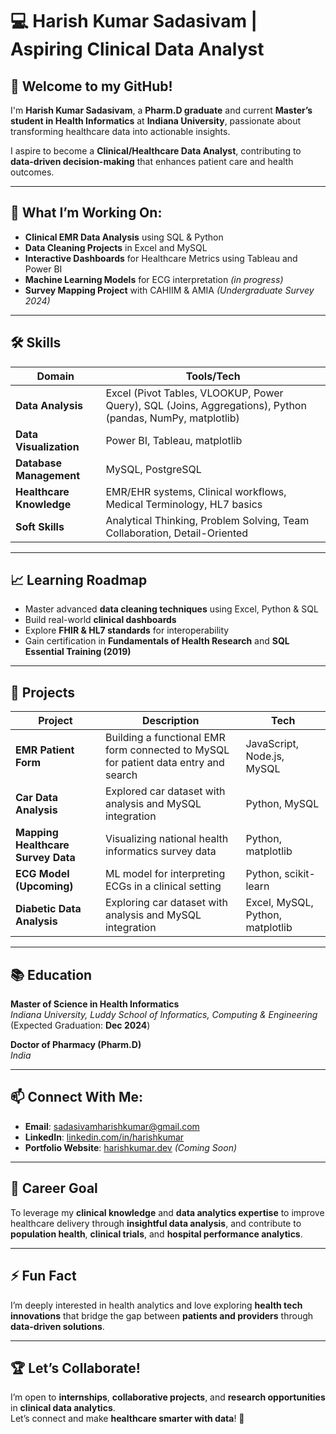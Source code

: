 # 💻 Harish Kumar Sadasivam | Aspiring Clinical Data Analyst

## 👋 Welcome to my GitHub!

I'm **Harish Kumar Sadasivam**, a **Pharm.D graduate** and current **Master’s student in Health Informatics** at **Indiana University**, passionate about transforming healthcare data into actionable insights.

I aspire to become a **Clinical/Healthcare Data Analyst**, contributing to **data-driven decision-making** that enhances patient care and health outcomes.

---

## 🚀 What I’m Working On:

- **Clinical EMR Data Analysis** using SQL & Python
- **Data Cleaning Projects** in Excel and MySQL
- **Interactive Dashboards** for Healthcare Metrics using Tableau and Power BI
- **Machine Learning Models** for ECG interpretation *(in progress)*
- **Survey Mapping Project** with CAHIIM & AMIA *(Undergraduate Survey 2024)*

---

## 🛠️ Skills

| **Domain**               | **Tools/Tech**                                                                                            |
| ------------------------ | --------------------------------------------------------------------------------------------------------- |
| **Data Analysis**        | Excel (Pivot Tables, VLOOKUP, Power Query), SQL (Joins, Aggregations), Python (pandas, NumPy, matplotlib) |
| **Data Visualization**   | Power BI, Tableau, matplotlib                                                                             |
| **Database Management**  | MySQL, PostgreSQL                                                                                         |
| **Healthcare Knowledge** | EMR/EHR systems, Clinical workflows, Medical Terminology, HL7 basics                                      |
| **Soft Skills**          | Analytical Thinking, Problem Solving, Team Collaboration, Detail-Oriented                                |

---

## 📈 Learning Roadmap

- Master advanced **data cleaning techniques** using Excel, Python & SQL
- Build real-world **clinical dashboards**
- Explore **FHIR & HL7 standards** for interoperability
- Gain certification in **Fundamentals of Health Research** and **SQL Essential Training (2019)**

---

## 📂 Projects

| **Project**                        | **Description**                                                                  | **Tech**                   |
| ---------------------------------- | -------------------------------------------------------------------------------- | -------------------------- |
| **EMR Patient Form**               | Building a functional EMR form connected to MySQL for patient data entry and search | JavaScript, Node.js, MySQL |
| **Car Data Analysis**              | Explored car dataset with analysis and MySQL integration                         | Python, MySQL              |
| **Mapping Healthcare Survey Data** | Visualizing national health informatics survey data                              | Python, matplotlib         |
| **ECG Model (Upcoming)**           | ML model for interpreting ECGs in a clinical setting                             | Python, scikit-learn       |
| **Diabetic Data Analysis**         | Exploring car dataset with analysis and MySQL integration                        | Excel, MySQL, Python, matplotlib
---

## 📚 Education

**Master of Science in Health Informatics**  
*Indiana University, Luddy School of Informatics, Computing & Engineering*  
(Expected Graduation: **Dec 2024**)

**Doctor of Pharmacy (Pharm.D)**  
*India*

---

## 📫 Connect With Me:

- **Email**: [sadasivamharishkumar@gmail.com](mailto:sadasivamharishkumar@gmail.com)
- **LinkedIn**: [linkedin.com/in/harishkumar](www.linkedin.com/in/dr-harish-kumar-sadasivam-61083028b)
- **Portfolio Website**: [harishkumar.dev](https://harishkumar.dev) *(Coming Soon)*

---

## 🎯 Career Goal

To leverage my **clinical knowledge** and **data analytics expertise** to improve healthcare delivery through **insightful data analysis**, and contribute to **population health**, **clinical trials**, and **hospital performance analytics**.

---

## ⚡ Fun Fact

I’m deeply interested in health analytics and love exploring **health tech innovations** that bridge the gap between **patients and providers** through **data-driven solutions**.

---

## 🏆 Let’s Collaborate!

I’m open to **internships**, **collaborative projects**, and **research opportunities** in **clinical data analytics**.  
Let’s connect and make **healthcare smarter with data**! 🚀


<!---
harishsadasivam99/harishsadasivam99 is a ✨ special ✨ repository because its `README.md` (this file) appears on your GitHub profile.
You can click the Preview link to take a look at your changes.
--->
